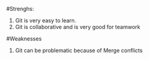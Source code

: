 #Strenghs:
1. Git is very easy to learn.
2. Git is collaborative and is very good for teamwork

#Weaknesses
1. Git can be problematic because of Merge conflicts